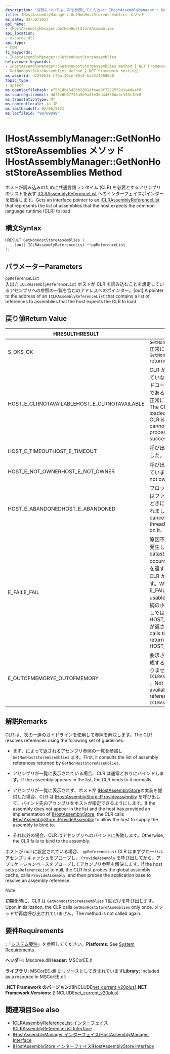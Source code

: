 ```yaml
---
description: '詳細については、次を参照してください: IHostAssemblyManager:: GetNonHostStoreAssemblies メソッド'
title: IHostAssemblyManager::GetNonHostStoreAssemblies メソッド
ms.date: 03/30/2017
api_name:
- IHostAssemblyManager.GetNonHostStoreAssemblies
api_location:
- mscoree.dll
api_type:
- COM
f1_keywords:
- IHostAssemblyManager::GetNonHostStoreAssemblies
helpviewer_keywords:
- IHostAssemblyManager::GetNonHostStoreAssemblies method [.NET Framework hosting]
- GetNonHostStoreAssemblies method [.NET Framework hosting]
ms.assetid: d2250b38-c76a-40ce-80c8-ba45149886e8
topic_type:
- apiref
ms.openlocfilehash: ef551db45428b2381dfeae8f722257241a4deaf0
ms.sourcegitcommit: ddf7edb67715a5b9a45e3dd44536dabc153c1de0
ms.translationtype: MT
ms.contentlocale: ja-JP
ms.lasthandoff: 02/06/2021
ms.locfileid: "99709049"
---
```

# <a name="ihostassemblymanagergetnonhoststoreassemblies-method"></a><span data-ttu-id="f12d2-103">IHostAssemblyManager::GetNonHostStoreAssemblies メソッド</span><span class="sxs-lookup"><span data-stu-id="f12d2-103">IHostAssemblyManager::GetNonHostStoreAssemblies Method</span></span>

<span data-ttu-id="f12d2-104">ホストが読み込みのために共通言語ランタイム (CLR) を必要とするアセンブリのリストを表す [ICLRAssemblyReferenceList](iclrassemblyreferencelist-interface.md) へのインターフェイスポインターを取得します。</span><span class="sxs-lookup"><span data-stu-id="f12d2-104">Gets an interface pointer to an [ICLRAssemblyReferenceList](iclrassemblyreferencelist-interface.md) that represents the list of assemblies that the host expects the common language runtime (CLR) to load.</span></span>  
  
## <a name="syntax"></a><span data-ttu-id="f12d2-105">構文</span><span class="sxs-lookup"><span data-stu-id="f12d2-105">Syntax</span></span>  
  
```cpp  
HRESULT GetNonHostStoreAssemblies (  
    [out] ICLRAssemblyReferenceList **ppReferenceList  
);  
```  
  
## <a name="parameters"></a><span data-ttu-id="f12d2-106">パラメーター</span><span class="sxs-lookup"><span data-stu-id="f12d2-106">Parameters</span></span>  

 `ppReferenceList`  
 <span data-ttu-id="f12d2-107">入出力 `ICLRAssemblyReferenceList` ホストが CLR を読み込むことを想定しているアセンブリへの参照の一覧を含むのアドレスへのポインター。</span><span class="sxs-lookup"><span data-stu-id="f12d2-107">[out] A pointer to the address of an `ICLRAssemblyReferenceList` that contains a list of references to assemblies that the host expects the CLR to load.</span></span>  
  
## <a name="return-value"></a><span data-ttu-id="f12d2-108">戻り値</span><span class="sxs-lookup"><span data-stu-id="f12d2-108">Return Value</span></span>  
  
|<span data-ttu-id="f12d2-109">HRESULT</span><span class="sxs-lookup"><span data-stu-id="f12d2-109">HRESULT</span></span>|<span data-ttu-id="f12d2-110">説明</span><span class="sxs-lookup"><span data-stu-id="f12d2-110">Description</span></span>|  
|-------------|-----------------|  
|<span data-ttu-id="f12d2-111">S_OK</span><span class="sxs-lookup"><span data-stu-id="f12d2-111">S_OK</span></span>|<span data-ttu-id="f12d2-112">`GetNonHostStoreAssemblies` 正常に返されました。</span><span class="sxs-lookup"><span data-stu-id="f12d2-112">`GetNonHostStoreAssemblies` returned successfully.</span></span>|  
|<span data-ttu-id="f12d2-113">HOST_E_CLRNOTAVAILABLE</span><span class="sxs-lookup"><span data-stu-id="f12d2-113">HOST_E_CLRNOTAVAILABLE</span></span>|<span data-ttu-id="f12d2-114">CLR がプロセスに読み込まれていないか、CLR がマネージドコードを実行できない状態であるか、または呼び出しが正常に処理されていません。</span><span class="sxs-lookup"><span data-stu-id="f12d2-114">The CLR has not been loaded into a process, or the CLR is in a state in which it cannot run managed code or process the call successfully.</span></span>|  
|<span data-ttu-id="f12d2-115">HOST_E_TIMEOUT</span><span class="sxs-lookup"><span data-stu-id="f12d2-115">HOST_E_TIMEOUT</span></span>|<span data-ttu-id="f12d2-116">呼び出しがタイムアウトしました。</span><span class="sxs-lookup"><span data-stu-id="f12d2-116">The call timed out.</span></span>|  
|<span data-ttu-id="f12d2-117">HOST_E_NOT_OWNER</span><span class="sxs-lookup"><span data-stu-id="f12d2-117">HOST_E_NOT_OWNER</span></span>|<span data-ttu-id="f12d2-118">呼び出し元がロックを所有していません。</span><span class="sxs-lookup"><span data-stu-id="f12d2-118">The caller does not own the lock.</span></span>|  
|<span data-ttu-id="f12d2-119">HOST_E_ABANDONED</span><span class="sxs-lookup"><span data-stu-id="f12d2-119">HOST_E_ABANDONED</span></span>|<span data-ttu-id="f12d2-120">ブロックされたスレッドまたはファイバーが待機しているときに、イベントが取り消されました。</span><span class="sxs-lookup"><span data-stu-id="f12d2-120">An event was canceled while a blocked thread or fiber was waiting on it.</span></span>|  
|<span data-ttu-id="f12d2-121">E_FAIL</span><span class="sxs-lookup"><span data-stu-id="f12d2-121">E_FAIL</span></span>|<span data-ttu-id="f12d2-122">原因不明の致命的なエラーが発生しました。</span><span class="sxs-lookup"><span data-stu-id="f12d2-122">An unknown catastrophic failure occurred.</span></span> <span data-ttu-id="f12d2-123">メソッドが E_FAIL を返すと、そのプロセス内で CLR が使用できなくなります。</span><span class="sxs-lookup"><span data-stu-id="f12d2-123">When a method returns E_FAIL, the CLR is no longer usable within the process.</span></span> <span data-ttu-id="f12d2-124">後続のホストメソッドの呼び出しでは HOST_E_CLRNOTAVAILABLE が返されます。</span><span class="sxs-lookup"><span data-stu-id="f12d2-124">Subsequent calls to hosting methods return HOST_E_CLRNOTAVAILABLE.</span></span>|  
|<span data-ttu-id="f12d2-125">E_OUTOFMEMORY</span><span class="sxs-lookup"><span data-stu-id="f12d2-125">E_OUTOFMEMORY</span></span>|<span data-ttu-id="f12d2-126">要求されたの参照の一覧を作成するのに十分なメモリがありませんでした `ICLRAssemblyReferenceList` 。</span><span class="sxs-lookup"><span data-stu-id="f12d2-126">Not enough memory was available to create the list of references for the requested `ICLRAssemblyReferenceList`.</span></span>|  
  
## <a name="remarks"></a><span data-ttu-id="f12d2-127">解説</span><span class="sxs-lookup"><span data-stu-id="f12d2-127">Remarks</span></span>  

 <span data-ttu-id="f12d2-128">CLR は、次の一連のガイドラインを使用して参照を解決します。</span><span class="sxs-lookup"><span data-stu-id="f12d2-128">The CLR resolves references using the following set of guidelines:</span></span>  
  
- <span data-ttu-id="f12d2-129">まず、によって返されるアセンブリ参照の一覧を参照し `GetNonHostStoreAssemblies` ます。</span><span class="sxs-lookup"><span data-stu-id="f12d2-129">First, it consults the list of assembly references returned by `GetNonHostStoreAssemblies`.</span></span>  
  
- <span data-ttu-id="f12d2-130">アセンブリが一覧に表示されている場合、CLR は通常どおりにバインドします。</span><span class="sxs-lookup"><span data-stu-id="f12d2-130">If the assembly appears in the list, the CLR binds to it normally.</span></span>  
  
- <span data-ttu-id="f12d2-131">アセンブリが一覧に表示されず、ホストが [IHostAssemblyStore](ihostassemblystore-interface.md)の実装を提供した場合、CLR は [IHostAssemblyStore::P rovideassembly](ihostassemblystore-provideassembly-method.md) を呼び出して、バインド先のアセンブリをホストが指定できるようにします。</span><span class="sxs-lookup"><span data-stu-id="f12d2-131">If the assembly does not appear in the list and the host has provided an implementation of [IHostAssemblyStore](ihostassemblystore-interface.md), the CLR calls [IHostAssemblyStore::ProvideAssembly](ihostassemblystore-provideassembly-method.md) to allow the host to supply the assembly to bind to.</span></span>  
  
- <span data-ttu-id="f12d2-132">それ以外の場合、CLR はアセンブリへのバインドに失敗します。</span><span class="sxs-lookup"><span data-stu-id="f12d2-132">Otherwise, the CLR fails to bind to the assembly.</span></span>  
  
 <span data-ttu-id="f12d2-133">ホストが null に設定されている場合、 `ppReferenceList` CLR はまずグローバルアセンブリキャッシュをプローブし、 `ProvideAssembly` を呼び出してから、アプリケーションベースをプローブしてアセンブリ参照を解決します。</span><span class="sxs-lookup"><span data-stu-id="f12d2-133">If the host sets `ppReferenceList` to null, the CLR first probes the global assembly cache, calls `ProvideAssembly`, and then probes the application base to resolve an assembly reference.</span></span>  
  
> [!NOTE]
> <span data-ttu-id="f12d2-134">初期化時に、CLR は `GetNonHostStoreAssemblies` 1 回だけを呼び出します。</span><span class="sxs-lookup"><span data-stu-id="f12d2-134">Upon initialization, the CLR calls `GetNonHostStoreAssemblies` only once.</span></span> <span data-ttu-id="f12d2-135">メソッドが再度呼び出されていません。</span><span class="sxs-lookup"><span data-stu-id="f12d2-135">The method is not called again.</span></span>  
  
## <a name="requirements"></a><span data-ttu-id="f12d2-136">要件</span><span class="sxs-lookup"><span data-stu-id="f12d2-136">Requirements</span></span>  

 <span data-ttu-id="f12d2-137">**:**「[システム要件](../../get-started/system-requirements.md)」を参照してください。</span><span class="sxs-lookup"><span data-stu-id="f12d2-137">**Platforms:** See [System Requirements](../../get-started/system-requirements.md).</span></span>  
  
 <span data-ttu-id="f12d2-138">**ヘッダー:** Mscoree.dll</span><span class="sxs-lookup"><span data-stu-id="f12d2-138">**Header:** MSCorEE.h</span></span>  
  
 <span data-ttu-id="f12d2-139">**ライブラリ:** MSCorEE.dll にリソースとして含まれています</span><span class="sxs-lookup"><span data-stu-id="f12d2-139">**Library:** Included as a resource in MSCorEE.dll</span></span>  
  
 <span data-ttu-id="f12d2-140">**.NET Framework のバージョン:**[!INCLUDE[net_current_v20plus](../../../../includes/net-current-v20plus-md.md)]</span><span class="sxs-lookup"><span data-stu-id="f12d2-140">**.NET Framework Versions:** [!INCLUDE[net_current_v20plus](../../../../includes/net-current-v20plus-md.md)]</span></span>  
  
## <a name="see-also"></a><span data-ttu-id="f12d2-141">関連項目</span><span class="sxs-lookup"><span data-stu-id="f12d2-141">See also</span></span>

- [<span data-ttu-id="f12d2-142">ICLRAssemblyReferenceList インターフェイス</span><span class="sxs-lookup"><span data-stu-id="f12d2-142">ICLRAssemblyReferenceList Interface</span></span>](iclrassemblyreferencelist-interface.md)
- [<span data-ttu-id="f12d2-143">IHostAssemblyManager インターフェイス</span><span class="sxs-lookup"><span data-stu-id="f12d2-143">IHostAssemblyManager Interface</span></span>](ihostassemblymanager-interface.md)
- [<span data-ttu-id="f12d2-144">IHostAssemblyStore インターフェイス</span><span class="sxs-lookup"><span data-stu-id="f12d2-144">IHostAssemblyStore Interface</span></span>](ihostassemblystore-interface.md)
